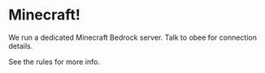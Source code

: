 # Minecraft!

We run a dedicated Minecraft Bedrock server. Talk to obee for connection details.

See the rules for more info.